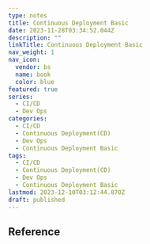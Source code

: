 ```yaml
---
type: notes
title: Continuous Deployment Basic
date: 2023-11-28T03:34:52.044Z
description: ""
linkTitle: Continuous Deployment Basic
nav_weight: 1
nav_icon:
  vendor: bs
  name: book
  color: blue
featured: true
series:
  - CI/CD
  - Dev Ops
categories:
  - CI/CD
  - Continuous Deployment(CD)
  - Dev Ops
  - Continuous Deployment Basic
tags:
  - CI/CD
  - Continuous Deployment(CD)
  - Dev Ops
  - Continuous Deployment Basic
lastmod: 2023-12-10T03:12:44.870Z
draft: published
---
```


## Reference
